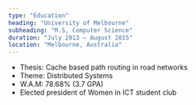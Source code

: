 ```yaml
---
type: "Education"
heading: "University of Melbourne"
subheading: "M.S, Computer Science"
duration: "July 2013 – August 2015"
location: "Melbourne, Australia"
---
```

* Thesis: Cache based path routing in road networks
* Theme: Distributed Systems
* W.A.M: 78.68% (3.7 GPA)
* Elected president of Women in ICT student club
